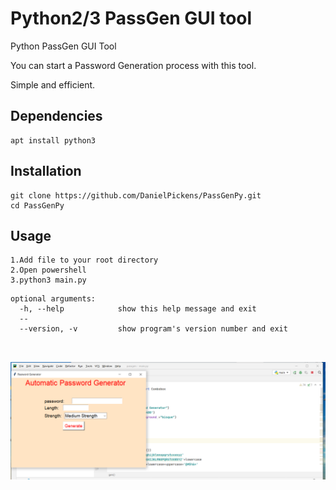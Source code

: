 # Python2/3 PassGen GUI tool


Python PassGen GUI Tool

You can start a Password Generation process with this tool.

Simple and efficient.

## Dependencies
```
apt install python3
```

## Installation

```
git clone https://github.com/DanielPickens/PassGenPy.git
cd PassGenPy
```

## Usage

```
1.Add file to your root directory
2.Open powershell
3.python3 main.py 

```
```
optional arguments:
  -h, --help            show this help message and exit
  --
  --version, -v         show program's version number and exit

 
```


![alt tag](https://github.com/DanielPickens/PassGenPy/blob/main/passgengui.png)
